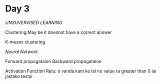 # Day 3 

*UNSUVERVISED LEARNING*

Clustering:May be it doesnot have a correct answer

K-means clustering 

*Neural Network*

Forward propogataion
Backward propogataion

Activation Function
Relu: o vanda kam ko lai no value ra greater than 0 lai jastako testai

